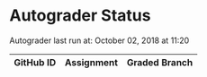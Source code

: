 # Autograder Status
Autograder last run at: October 02, 2018 at 11:20

| GitHub ID | Assignment | Graded Branch |
|-----------|------------|---------------|
